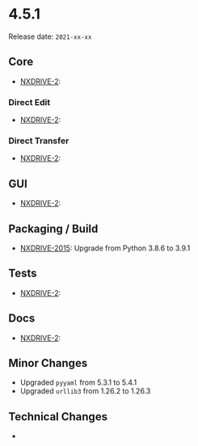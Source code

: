 # 4.5.1

Release date: `2021-xx-xx`

## Core

- [NXDRIVE-2](https://jira.nuxeo.com/browse/NXDRIVE-2):

### Direct Edit

- [NXDRIVE-2](https://jira.nuxeo.com/browse/NXDRIVE-2):

### Direct Transfer

- [NXDRIVE-2](https://jira.nuxeo.com/browse/NXDRIVE-2):

## GUI

- [NXDRIVE-2](https://jira.nuxeo.com/browse/NXDRIVE-2):

## Packaging / Build

- [NXDRIVE-2015](https://jira.nuxeo.com/browse/NXDRIVE-2015): Upgrade from Python 3.8.6 to 3.9.1

## Tests

- [NXDRIVE-2](https://jira.nuxeo.com/browse/NXDRIVE-2):

## Docs

- [NXDRIVE-2](https://jira.nuxeo.com/browse/NXDRIVE-2):

## Minor Changes

- Upgraded `pyyaml` from 5.3.1 to 5.4.1
- Upgraded `urllib3` from 1.26.2 to 1.26.3

## Technical Changes

-
